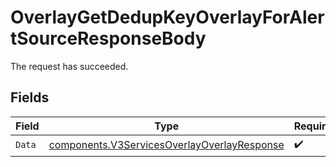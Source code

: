 # OverlayGetDedupKeyOverlayForAlertSourceResponseBody

The request has succeeded.


## Fields

| Field                                                                                                      | Type                                                                                                       | Required                                                                                                   | Description                                                                                                |
| ---------------------------------------------------------------------------------------------------------- | ---------------------------------------------------------------------------------------------------------- | ---------------------------------------------------------------------------------------------------------- | ---------------------------------------------------------------------------------------------------------- |
| `Data`                                                                                                     | [components.V3ServicesOverlayOverlayResponse](../../models/components/v3servicesoverlayoverlayresponse.md) | :heavy_check_mark:                                                                                         | N/A                                                                                                        |